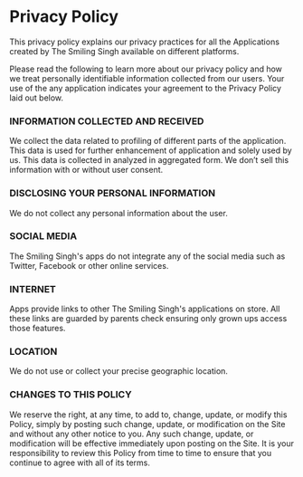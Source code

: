 <h1 id="-privacy-policy-"><strong>Privacy Policy</strong></h1>
<p>This privacy policy explains our privacy practices for all the Applications created by The Smiling Singh available on different platforms.</p>
<p>Please read the following to learn more about our privacy policy and how we treat personally identifiable information collected from our users. Your use of the any application indicates your agreement to the Privacy Policy laid out below.</p>
<h3 id="information-collected-and-received">INFORMATION COLLECTED AND RECEIVED</h3>
<p>We collect the data related to profiling of different parts of the application. This data is used for further enhancement of application and solely used by us. This data is collected in analyzed in aggregated form. We don’t sell this information with or without user consent.</p>
<h3 id="disclosing-your-personal-information">DISCLOSING YOUR PERSONAL INFORMATION</h3>
<p>We do not collect any personal information about the user.</p>
<h3 id="social-media">SOCIAL MEDIA</h3>
<p>The Smiling Singh&#39;s apps do not integrate any of the social media such as Twitter, Facebook or other online services.</p>
<h3 id="internet">INTERNET</h3>
<p>Apps provide links to other The Smiling Singh&#39;s applications on store. All these links are guarded by parents check ensuring only grown ups access those features.</p>
<h3 id="location">LOCATION</h3>
<p>We do not use or collect your precise geographic location.</p>
<h3 id="changes-to-this-policy">CHANGES TO THIS POLICY</h3>
<p>We reserve the right, at any time, to add to, change, update, or modify this Policy, simply by posting such change, update, or modification on the Site and without any other notice to you. Any such change, update, or modification will be effective immediately upon posting on the Site. It is your responsibility to review this Policy from time to time to ensure that you continue to agree with all of its terms.</p>
